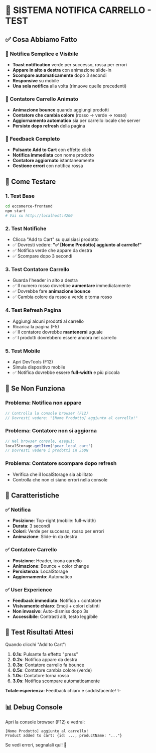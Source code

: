 # 🛒 SISTEMA NOTIFICA CARRELLO - TEST

## ✅ **Cosa Abbiamo Fatto**

### 🔔 **Notifica Semplice e Visibile**
- **Toast notification** verde per successo, rossa per errori
- **Appare in alto a destra** con animazione slide-in
- **Scompare automaticamente** dopo 3 secondi
- **Responsive** su mobile
- **Una sola notifica** alla volta (rimuove quelle precedenti)

### 🛒 **Contatore Carrello Animato**
- **Animazione bounce** quando aggiungi prodotti
- **Contatore che cambia colore** (rosso → verde → rosso)
- **Aggiornamento automatico** sia per carrello locale che server
- **Persiste dopo refresh** della pagina

### 🎯 **Feedback Completo**
- **Pulsante Add to Cart** con effetto click
- **Notifica immediata** con nome prodotto
- **Contatore aggiornato** istantaneamente
- **Gestione errori** con notifica rossa

## 🧪 **Come Testare**

### 1. **Test Base**
```bash
cd eccomerce-frontend
npm start
# Vai su http://localhost:4200
```

### 2. **Test Notifiche**
- Clicca "Add to Cart" su qualsiasi prodotto
- ✅ Dovresti vedere: **"✅ [Nome Prodotto] aggiunto al carrello!"**
- ✅ Notifica verde che appare da destra
- ✅ Scompare dopo 3 secondi

### 3. **Test Contatore Carrello**
- Guarda l'header in alto a destra
- ✅ Il numero rosso dovrebbe **aumentare** immediatamente
- ✅ Dovrebbe fare **animazione bounce**
- ✅ Cambia colore da rosso a verde e torna rosso

### 4. **Test Refresh Pagina**
- Aggiungi alcuni prodotti al carrello
- Ricarica la pagina (F5)
- ✅ Il contatore dovrebbe **mantenersi** uguale
- ✅ I prodotti dovrebbero essere ancora nel carrello

### 5. **Test Mobile**
- Apri DevTools (F12)
- Simula dispositivo mobile
- ✅ Notifica dovrebbe essere **full-width** e più piccola

## 🚨 **Se Non Funziona**

### **Problema: Notifica non appare**
```typescript
// Controlla la console browser (F12)
// Dovresti vedere: "[Nome Prodotto] aggiunto al carrello!"
```

### **Problema: Contatore non si aggiorna**
```typescript
// Nel browser console, esegui:
localStorage.getItem('pear_local_cart')
// Dovresti vedere i prodotti in JSON
```

### **Problema: Contatore scompare dopo refresh**
- Verifica che il localStorage sia abilitato
- Controlla che non ci siano errori nella console

## 📱 **Caratteristiche**

### ✅ **Notifica**
- **Posizione**: Top-right (mobile: full-width)
- **Durata**: 3 secondi
- **Colori**: Verde per successo, rosso per errori
- **Animazione**: Slide-in da destra

### ✅ **Contatore Carrello**
- **Posizione**: Header, icona carrello
- **Animazione**: Bounce + color change
- **Persistenza**: LocalStorage
- **Aggiornamento**: Automatico

### ✅ **User Experience**
- **Feedback immediato**: Notifica + contatore
- **Visivamente chiaro**: Emoji + colori distinti
- **Non invasivo**: Auto-dismiss dopo 3s
- **Accessibile**: Contrasti alti, testo leggibile

## 🎯 **Test Risultati Attesi**

Quando clicchi "Add to Cart":

1. **0.1s**: Pulsante fa effetto "press"
2. **0.2s**: Notifica appare da destra
3. **0.3s**: Contatore carrello fa bounce
4. **0.5s**: Contatore cambia colore (verde)
5. **1.0s**: Contatore torna rosso
6. **3.0s**: Notifica scompare automaticamente

**Totale esperienza**: Feedback chiaro e soddisfacente! ✨

## 📊 **Debug Console**

Apri la console browser (F12) e vedrai:
```
[Nome Prodotto] aggiunto al carrello!
Product added to cart: {id: ..., productName: "..."}
```

Se vedi errori, segnalali qui! 🐛
